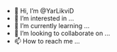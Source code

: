 - 👋 Hi, I’m @YarLikviD
- 👀 I’m interested in ...
- 🌱 I’m currently learning ...
- 💞️ I’m looking to collaborate on ...
- 📫 How to reach me ...

<!---
YarLikviD/YarLikviD is a ✨ special ✨ repository because its `README.md` (this file) appears on your GitHub profile.
You can click the Preview link to take a look at your changes.
--->

